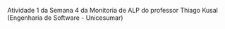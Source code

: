 Atividade 1 da Semana 4 da Monitoria de ALP do professor Thiago Kusal (Engenharia de Software - Unicesumar)
